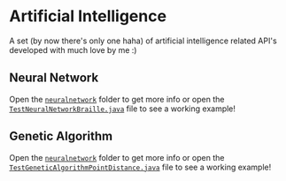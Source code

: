 # Artificial Intelligence
A set (by now there's only one haha) of artificial intelligence related API's developed with much love by me :)

## Neural Network
Open the [```neuralnetwork```](https://github.com/lucaspellegrinelli/ai/tree/master/neuralnetwork) folder to get more info or open the [```TestNeuralNetworkBraille.java```](https://github.com/lucaspellegrinelli/ai/blob/master/TestNeuralNetworkBraille.java) file to see a working example!


## Genetic Algorithm
Open the [```neuralnetwork```](https://github.com/lucaspellegrinelli/ai/tree/master/geneticalgorithm) folder to get more info or open the [```TestGeneticAlgorithmPointDistance.java```](https://github.com/lucaspellegrinelli/ai/blob/master/TestGeneticAlgorithmPointDistance.java) file to see a working example!
